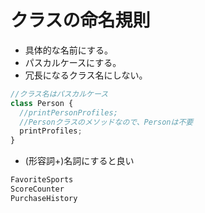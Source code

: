 # クラスの命名規則
* 具体的な名前にする。
* パスカルケースにする。
* 冗長になるクラス名にしない。
~~~ js
//クラス名はパスカルケース
class Person {
  //printPersonProfiles;
  //Personクラスのメソッドなので、Personは不要
  printProfiles;
}
~~~

* (形容詞+)名詞にすると良い
~~~ js
FavoriteSports
ScoreCounter
PurchaseHistory
~~~
